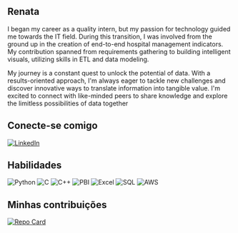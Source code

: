 ## Renata

I began my career as a quality intern, but my passion for technology guided me towards the IT field. During this transition, I was involved from the ground up in the creation of end-to-end hospital management indicators. My contribution spanned from requirements gathering to building intelligent visuals, utilizing skills in ETL and data modeling.

My journey is a constant quest to unlock the potential of data. With a results-oriented approach, I'm always eager to tackle new challenges and discover innovative ways to translate information into tangible value. I'm excited to connect with like-minded peers to share knowledge and explore the limitless possibilities of data together

## Conecte-se comigo
[![LinkedIn](https://img.shields.io/badge/LinkedIn-000?style=for-the-badge&logo=linkedin&logoColor=0E76A8)](https://www.linkedin.com/in/SEUUSERNAME/)

## Habilidades

![Python](https://img.shields.io/badge/Python-000?style=for-the-badge&logo=python)
![C](https://img.shields.io/badge/C-000?style=for-the-badge&logo=c)
![C++](https://img.shields.io/badge/C%2B%2B-000?style=for-the-badge&logo=c%2B%2B&logoColor=00599C)
![PBI](https://img.shields.io/badge/PowerBI-F2C811?style=for-the-badge&logo=Power%20BI&logoColor=white)
![Excel](https://img.shields.io/badge/Microsoft_Excel-217346?style=for-the-badge&logo=microsoft-excel&logoColor=white
)
![SQL](https://img.shields.io/badge/MySQL-005C84?style=for-the-badge&logo=mysql&logoColor=white
)
![AWS](https://img.shields.io/badge/Amazon_AWS-FF9900?style=for-the-badge&logo=amazonaws&logoColor=white
)




## Minhas contribuições
[![Repo Card](https://github-readme-stats.vercel.app/api/pin/?username=Renatamoreirac&repo=dio-lab-open-source&bg_color=000&border_color=30A3DC&show_icons=true&icon_color=30A3DC&title_color=E94D5F&text_color=FFF)](https://github.com/Renatamoreirac/dio-lab-open-source)
